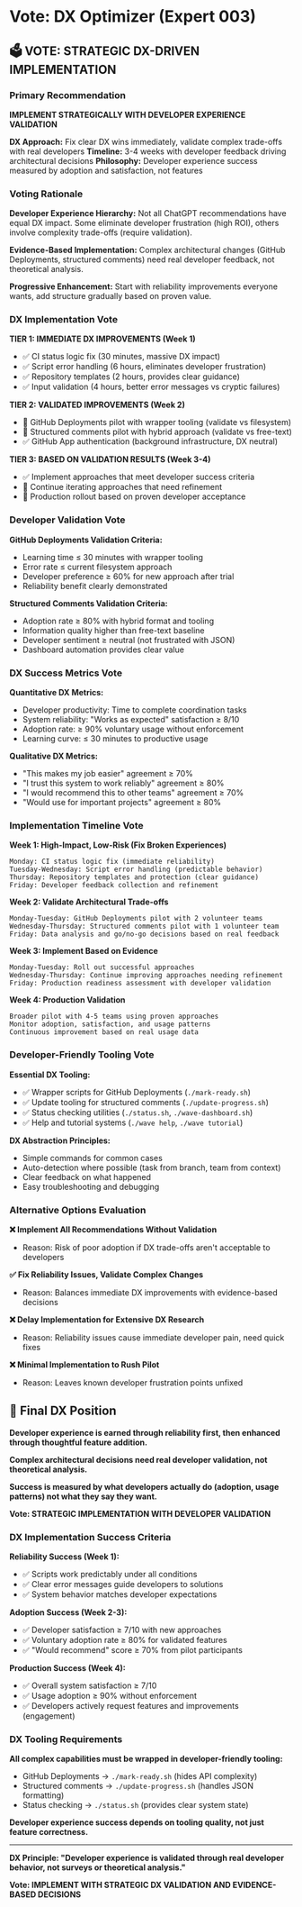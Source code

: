 # Vote: DX Optimizer (Expert 003)

## 🗳️ VOTE: STRATEGIC DX-DRIVEN IMPLEMENTATION

### Primary Recommendation
**IMPLEMENT STRATEGICALLY WITH DEVELOPER EXPERIENCE VALIDATION**

**DX Approach:** Fix clear DX wins immediately, validate complex trade-offs with real developers
**Timeline:** 3-4 weeks with developer feedback driving architectural decisions
**Philosophy:** Developer experience success measured by adoption and satisfaction, not features

### Voting Rationale

**Developer Experience Hierarchy:**
Not all ChatGPT recommendations have equal DX impact. Some eliminate developer frustration (high ROI), others involve complexity trade-offs (require validation).

**Evidence-Based Implementation:**
Complex architectural changes (GitHub Deployments, structured comments) need real developer feedback, not theoretical analysis.

**Progressive Enhancement:**
Start with reliability improvements everyone wants, add structure gradually based on proven value.

### DX Implementation Vote

**TIER 1: IMMEDIATE DX IMPROVEMENTS (Week 1)**
- ✅ CI status logic fix (30 minutes, massive DX impact)
- ✅ Script error handling (6 hours, eliminates developer frustration)  
- ✅ Repository templates (2 hours, provides clear guidance)
- ✅ Input validation (4 hours, better error messages vs cryptic failures)

**TIER 2: VALIDATED IMPROVEMENTS (Week 2)**
- 🧪 GitHub Deployments pilot with wrapper tooling (validate vs filesystem)
- 🧪 Structured comments pilot with hybrid approach (validate vs free-text)
- ✅ GitHub App authentication (background infrastructure, DX neutral)

**TIER 3: BASED ON VALIDATION RESULTS (Week 3-4)**
- ✅ Implement approaches that meet developer success criteria
- 🔄 Continue iterating approaches that need refinement
- 🚀 Production rollout based on proven developer acceptance

### Developer Validation Vote

**GitHub Deployments Validation Criteria:**
- Learning time ≤ 30 minutes with wrapper tooling
- Error rate ≤ current filesystem approach
- Developer preference ≥ 60% for new approach after trial
- Reliability benefit clearly demonstrated

**Structured Comments Validation Criteria:**
- Adoption rate ≥ 80% with hybrid format and tooling
- Information quality higher than free-text baseline
- Developer sentiment ≥ neutral (not frustrated with JSON)
- Dashboard automation provides clear value

### DX Success Metrics Vote

**Quantitative DX Metrics:**
- Developer productivity: Time to complete coordination tasks
- System reliability: "Works as expected" satisfaction ≥ 8/10
- Adoption rate: ≥ 90% voluntary usage without enforcement
- Learning curve: ≤ 30 minutes to productive usage

**Qualitative DX Metrics:**
- "This makes my job easier" agreement ≥ 70%
- "I trust this system to work reliably" agreement ≥ 80%
- "I would recommend this to other teams" agreement ≥ 70%
- "Would use for important projects" agreement ≥ 80%

### Implementation Timeline Vote

**Week 1: High-Impact, Low-Risk (Fix Broken Experiences)**
```
Monday: CI status logic fix (immediate reliability)
Tuesday-Wednesday: Script error handling (predictable behavior)
Thursday: Repository templates and protection (clear guidance)
Friday: Developer feedback collection and refinement
```

**Week 2: Validate Architectural Trade-offs**
```
Monday-Tuesday: GitHub Deployments pilot with 2 volunteer teams
Wednesday-Thursday: Structured comments pilot with 1 volunteer team  
Friday: Data analysis and go/no-go decisions based on real feedback
```

**Week 3: Implement Based on Evidence**
```
Monday-Tuesday: Roll out successful approaches
Wednesday-Thursday: Continue improving approaches needing refinement
Friday: Production readiness assessment with developer validation
```

**Week 4: Production Validation**
```
Broader pilot with 4-5 teams using proven approaches
Monitor adoption, satisfaction, and usage patterns
Continuous improvement based on real usage data
```

### Developer-Friendly Tooling Vote

**Essential DX Tooling:**
- ✅ Wrapper scripts for GitHub Deployments (`./mark-ready.sh`)
- ✅ Update tooling for structured comments (`./update-progress.sh`)
- ✅ Status checking utilities (`./status.sh`, `./wave-dashboard.sh`)
- ✅ Help and tutorial systems (`./wave help`, `./wave tutorial`)

**DX Abstraction Principles:**
- Simple commands for common cases
- Auto-detection where possible (task from branch, team from context)
- Clear feedback on what happened
- Easy troubleshooting and debugging

### Alternative Options Evaluation

**❌ Implement All Recommendations Without Validation**
- Reason: Risk of poor adoption if DX trade-offs aren't acceptable to developers

**✅ Fix Reliability Issues, Validate Complex Changes**
- Reason: Balances immediate DX improvements with evidence-based decisions

**❌ Delay Implementation for Extensive DX Research**
- Reason: Reliability issues cause immediate developer pain, need quick fixes

**❌ Minimal Implementation to Rush Pilot**
- Reason: Leaves known developer frustration points unfixed

## 🎯 Final DX Position

**Developer experience is earned through reliability first, then enhanced through thoughtful feature addition.**

**Complex architectural decisions need real developer validation, not theoretical analysis.**

**Success is measured by what developers actually do (adoption, usage patterns) not what they say they want.**

**Vote: STRATEGIC IMPLEMENTATION WITH DEVELOPER VALIDATION**

### DX Implementation Success Criteria

**Reliability Success (Week 1):**
- ✅ Scripts work predictably under all conditions
- ✅ Clear error messages guide developers to solutions
- ✅ System behavior matches developer expectations

**Adoption Success (Week 2-3):**
- ✅ Developer satisfaction ≥ 7/10 with new approaches
- ✅ Voluntary adoption rate ≥ 80% for validated features
- ✅ "Would recommend" score ≥ 70% from pilot participants

**Production Success (Week 4):**
- ✅ Overall system satisfaction ≥ 7/10
- ✅ Usage adoption ≥ 90% without enforcement
- ✅ Developers actively request features and improvements (engagement)

### DX Tooling Requirements

**All complex capabilities must be wrapped in developer-friendly tooling:**
- GitHub Deployments → `./mark-ready.sh` (hides API complexity)
- Structured comments → `./update-progress.sh` (handles JSON formatting)
- Status checking → `./status.sh` (provides clear system state)

**Developer experience success depends on tooling quality, not just feature correctness.**

---

**DX Principle: "Developer experience is validated through real developer behavior, not surveys or theoretical analysis."**

**Vote: IMPLEMENT WITH STRATEGIC DX VALIDATION AND EVIDENCE-BASED DECISIONS**